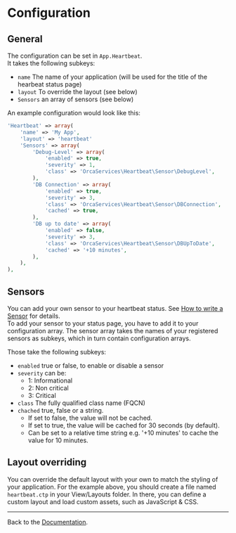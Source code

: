 Configuration
=============

General
-------

The configuration can be set in `App.Heartbeat`.  
It takes the following subkeys:
- `name` The name of your application (will be used for the title of the hearbeat status page)
- `layout` To override the layout (see below)
- `Sensors` an array of sensors (see below)

An example configuration would look like this:
```php
'Heartbeat' => array(
	'name' => 'My App',
	'layout' => 'heartbeat'
	'Sensors' => array(
		'Debug-Level' => array(
			'enabled' => true,
			'severity' => 1,
			'class' => 'OrcaServices\Heartbeat\Sensor\DebugLevel',
		),
		'DB Connection' => array(
			'enabled' => true,
			'severity' => 3,
			'class' => 'OrcaServices\Heartbeat\Sensor\DBConnection',
			'cached' => true,
		),
		'DB up to date' => array(
			'enabled' => false,
			'severity' => 3,
			'class' => 'OrcaServices\Heartbeat\Sensor\DBUpToDate',
			'cached' => '+10 minutes',
		),
	),
),
```


Sensors
-------

You can add your own sensor to your heartbeat status. See [How to write a Sensor](Sensors.md) for details.  
To add your sensor to your status page, you have to add it to your configuration array.
The sensor array takes the names of your registered sensors as subkeys, which in turn contain configuration arrays.

Those take the following subkeys:
- `enabled` true or false, to enable or disable a sensor
- `severity` can be:
	- 1: Informational
	- 2: Non critical
	- 3: Critical
- `class` The fully qualified class name (FQCN)
- `chached` true, false or a string.
	 - If set to false, the value will not be cached.
	 - If set to true, the value will be cached for 30 seconds (by default).
	 - Can be set to a relative time string e.g. '+10 minutes' to cache the value for 10 minutes.

Layout overriding
-----------------

You can override the default layout with your own to match the styling of your application.
For the example above, you should create a file named `heartbeat.ctp` in your View/Layouts folder.
In there, you can define a custom layout and load custom assets, such as JavaScript & CSS.

---

Back to the [Documentation](Home.md).
